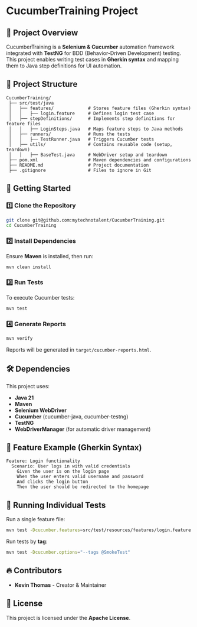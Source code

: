 # CucumberTraining Project

## 📌 Project Overview
CucumberTraining is a **Selenium & Cucumber** automation framework integrated with **TestNG** for BDD (Behavior-Driven Development) testing. This project enables writing test cases in **Gherkin syntax** and mapping them to Java step definitions for UI automation.

## 📁 Project Structure
```
CucumberTraining/
 ├── src/test/java
 │   ├── features/             # Stores feature files (Gherkin syntax)
 │   │   ├── login.feature     # Defines login test case
 │   ├── stepDefinitions/      # Implements step definitions for feature files
 │   │   ├── LoginSteps.java   # Maps feature steps to Java methods
 │   ├── runners/              # Runs the tests
 │   │   ├── TestRunner.java   # Triggers Cucumber tests
 │   ├── utils/                # Contains reusable code (setup, teardown)
 │   │   ├── BaseTest.java     # WebDriver setup and teardown
 ├── pom.xml                   # Maven dependencies and configurations
 ├── README.md                 # Project documentation
 ├── .gitignore                # Files to ignore in Git
```
## 🚀 Getting Started

### 1️⃣ Clone the Repository
```bash
git clone git@github.com:mytechnotalent/CucumberTraining.git
cd CucumberTraining
```
### 2️⃣ Install Dependencies
Ensure **Maven** is installed, then run:
```bash
mvn clean install
```
### 3️⃣ Run Tests
To execute Cucumber tests:
```bash
mvn test
```
### 4️⃣ Generate Reports
```bash
mvn verify
```
Reports will be generated in `target/cucumber-reports.html`.

## 🛠 Dependencies
This project uses:
- **Java 21**
- **Maven**
- **Selenium WebDriver**
- **Cucumber** (cucumber-java, cucumber-testng)
- **TestNG**
- **WebDriverManager** (for automatic driver management)

## 📌 Feature Example (Gherkin Syntax)
```cucumber
Feature: Login functionality
  Scenario: User logs in with valid credentials
    Given the user is on the login page
    When the user enters valid username and password
    And clicks the login button
    Then the user should be redirected to the homepage
```
## 📝 Running Individual Tests
Run a single feature file:
```bash
mvn test -Dcucumber.features=src/test/resources/features/login.feature
```
Run tests by **tag**:
```bash
mvn test -Dcucumber.options="--tags @SmokeTest"
```
## 🔥 Contributors
- **Kevin Thomas** - Creator & Maintainer

## 📜 License
This project is licensed under the **Apache License**.
